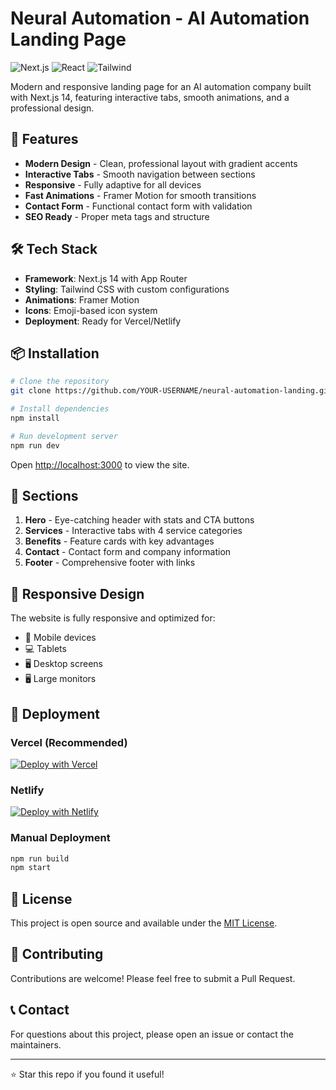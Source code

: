 # Neural Automation - AI Automation Landing Page

![Next.js](https://img.shields.io/badge/Next.js-14.0-black?style=for-the-badge&logo=next.js)
![React](https://img.shields.io/badge/React-18.2-blue?style=for-the-badge&logo=react)
![Tailwind](https://img.shields.io/badge/Tailwind-3.3-38BDF8?style=for-the-badge&logo=tailwind-css)

Modern and responsive landing page for an AI automation company built with Next.js 14, featuring interactive tabs, smooth animations, and a professional design.

## 🚀 Features

- **Modern Design** - Clean, professional layout with gradient accents
- **Interactive Tabs** - Smooth navigation between sections
- **Responsive** - Fully adaptive for all devices
- **Fast Animations** - Framer Motion for smooth transitions
- **Contact Form** - Functional contact form with validation
- **SEO Ready** - Proper meta tags and structure

## 🛠️ Tech Stack

- **Framework**: Next.js 14 with App Router
- **Styling**: Tailwind CSS with custom configurations
- **Animations**: Framer Motion
- **Icons**: Emoji-based icon system
- **Deployment**: Ready for Vercel/Netlify

## 📦 Installation

```bash
# Clone the repository
git clone https://github.com/YOUR-USERNAME/neural-automation-landing.git

# Install dependencies
npm install

# Run development server
npm run dev
```

Open [http://localhost:3000](http://localhost:3000) to view the site.

## 🎨 Sections

1. **Hero** - Eye-catching header with stats and CTA buttons
2. **Services** - Interactive tabs with 4 service categories
3. **Benefits** - Feature cards with key advantages
4. **Contact** - Contact form and company information
5. **Footer** - Comprehensive footer with links

## 📱 Responsive Design

The website is fully responsive and optimized for:
- 📱 Mobile devices
- 💻 Tablets
- 🖥️ Desktop screens
- 🖥️ Large monitors

## 🚀 Deployment

### Vercel (Recommended)
[![Deploy with Vercel](https://vercel.com/button)](https://vercel.com/new)

### Netlify
[![Deploy with Netlify](https://www.netlify.com/img/deploy/button.svg)](https://app.netlify.com/start/)

### Manual Deployment
```bash
npm run build
npm start
```

## 📄 License

This project is open source and available under the [MIT License](LICENSE).

## 🤝 Contributing

Contributions are welcome! Please feel free to submit a Pull Request.

## 📞 Contact

For questions about this project, please open an issue or contact the maintainers.

---

⭐ Star this repo if you found it useful!